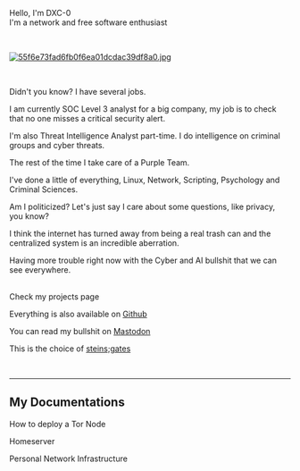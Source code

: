 Hello, I'm DXC-0  
I'm a network and free software enthusiast  

<br/>

[![55f6e73fad6fb0f6ea01dcdac39df8a0.jpg](https://i.postimg.cc/PqfzR0p2/55f6e73fad6fb0f6ea01dcdac39df8a0.jpg)](https://postimg.cc/qNY3tbG3)

<br/>

Didn't you know? I have several jobs.  

I am currently SOC Level 3 analyst for a big company, my job is to check that no one misses a critical security alert.  

I'm also Threat Intelligence Analyst part-time. I do intelligence on criminal groups and cyber threats.  

The rest of the time I take care of a Purple Team.

I've done a little of everything, Linux, Network, Scripting, Psychology and Criminal Sciences.  

Am I politicized? Let's just say I care about some questions, like privacy, you know?  

I think the internet has turned away from being a real trash can and the centralized system is an incredible aberration.  

Having more trouble right now with the Cyber and AI bullshit that we can see everywhere.  
<br/>

Check my projects page

Everything is also available on [Github](https://github.com/DXC-0)

You can read my bullshit on [Mastodon](https://infosec.exchange/@DXC_0)

This is the choice of [steins;gates](https://www.echosciences-grenoble.fr/articles/le-multivers-les-dimensions-paralleles-et-le-voyage-dans-le-temps-dans-les-oeuvres-de-fiction-en-se-basant-sur-la-theorie-des-cordes)

<br/>

------

## My Documentations 

How to deploy a Tor Node

Homeserver

Personal Network Infrastructure